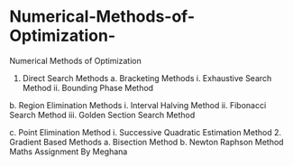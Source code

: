 # Numerical-Methods-of-Optimization-
Numerical Methods of Optimization 
1. Direct Search Methods
  a. Bracketing Methods 
    i. Exhaustive Search Method
    ii. Bounding Phase Method
    
  b. Region Elimination Methods
    i. Interval Halving Method
    ii. Fibonacci Search Method
    iii. Golden Section Search Method  
    
  c. Point Elimination Method
    i. Successive Quadratic Estimation Method 
2. Gradient Based Methods
  a. Bisection Method 
  b. Newton Raphson Method 
Maths Assignment By Meghana
